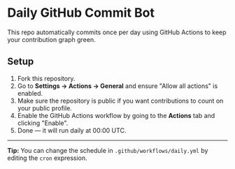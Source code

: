 # Daily GitHub Commit Bot

This repo automatically commits once per day using GitHub Actions to keep your contribution graph green.

## Setup
1. Fork this repository.
2. Go to **Settings → Actions → General** and ensure "Allow all actions" is enabled.
3. Make sure the repository is public if you want contributions to count on your public profile.
4. Enable the GitHub Actions workflow by going to the **Actions** tab and clicking "Enable".
5. Done — it will run daily at 00:00 UTC.

---

**Tip:** You can change the schedule in `.github/workflows/daily.yml` by editing the `cron` expression.
